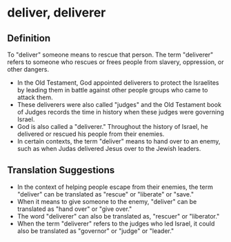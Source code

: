 # deliver, deliverer

## Definition

To "deliver" someone means to rescue that person. The term  "deliverer" refers to someone who rescues or frees people from slavery, oppression, or other dangers.

* In the Old Testament, God appointed deliverers to protect the Israelites by leading them in battle against other people groups who came to attack them.
* These deliverers were also called "judges" and the Old Testament book of Judges records the time in history when these judges were governing Israel.
* God is also called a "deliverer." Throughout the history of Israel, he delivered or rescued his people from their enemies.
* In certain contexts, the term "deliver" means to hand over to an enemy, such as when Judas delivered Jesus over to the Jewish leaders.


## Translation Suggestions



* In the context of helping people escape from their enemies, the term "deliver" can be translated as "rescue" or "liberate" or "save."
* When it means to give someone to the enemy, "deliver" can be translated as "hand over" or "give over."
* The word "deliverer" can also be translated as, "rescuer" or "liberator."
* When the term "deliverer" refers to the judges who led Israel, it could also be translated as "governor" or "judge" or "leader."